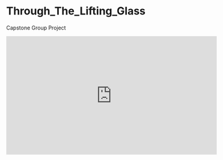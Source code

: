 # Through_The_Lifting_Glass
Capstone Group Project


<iframe width="560" height="315" src="https://www.youtube.com/embed/4-zM466lclk" title="YouTube video player" frameborder="0" allow="accelerometer; autoplay; clipboard-write; encrypted-media; gyroscope; picture-in-picture" allowfullscreen></iframe>